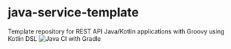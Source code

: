 # java-service-template
Template repository for REST API Java/Kotlin applications with Groovy using Kotlin DSL
![Java CI with Gradle](https://github.com/pauldaniv/java-service-template/workflows/Java%20CI%20with%20Gradle/badge.svg)
